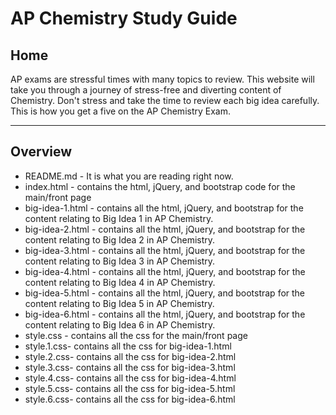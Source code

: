 # AP Chemistry Study Guide

## Home
AP exams are stressful times with many topics to review. This website will take you through a journey of stress-free and diverting content of Chemistry. Don't stress and take the time to review each big idea carefully. This is how you get a five on the AP Chemistry Exam.

---

## Overview
* README.md - It is what you are reading right now.
* index.html - contains the html, jQuery, and bootstrap code for the main/front page
* big-idea-1.html - contains all the html, jQuery, and bootstrap for the content relating to Big Idea 1 in AP Chemistry.
* big-idea-2.html - contains all the html, jQuery, and bootstrap for the content relating to Big Idea 2 in AP Chemistry.
* big-idea-3.html - contains all the html, jQuery, and bootstrap for the content relating to Big Idea 3 in AP Chemistry.
* big-idea-4.html - contains all the html, jQuery, and bootstrap for the content relating to Big Idea 4 in AP Chemistry.
* big-idea-5.html - contains all the html, jQuery, and bootstrap for the content relating to Big Idea 5 in AP Chemistry.
* big-idea-6.html - contains all the html, jQuery, and bootstrap for the content relating to Big Idea 6 in AP Chemistry.
* style.css - contains all the css for the main/front page
* style.1.css- contains all the css for big-idea-1.html
* style.2.css- contains all the css for big-idea-2.html
* style.3.css- contains all the css for big-idea-3.html
* style.4.css- contains all the css for big-idea-4.html
* style.5.css- contains all the css for big-idea-5.html
* style.6.css- contains all the css for big-idea-6.html